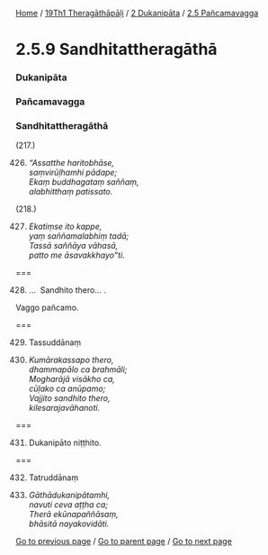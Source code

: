 
[Home](/) / [19Th1 Theragāthāpāḷi](/tipitaka/19Th1.md) / [2 Dukanipāta](/tipitaka/19Th1/2.md) / [2.5 Pañcamavagga](/tipitaka/19Th1/2/2.5.md)

# 2.5.9 Sandhitattheragāthā

### Dukanipāta

### Pañcamavagga

### Sandhitattheragāthā

(217.)

426. _“Assatthe haritobhāse,_  
_saṃvirūḷhamhi pādape;_  
_Ekaṃ buddhagataṃ saññaṃ,_  
_alabhitthaṃ patissato._  


(218.)

427. _Ekatiṃse ito kappe,_  
_yaṃ saññamalabhiṃ tadā;_  
_Tassā saññāya vāhasā,_  
_patto me āsavakkhayo”ti._  


===

428. …  Sandhito thero… .

  
Vaggo pañcamo.



===

429. Tassuddānaṃ



430. _Kumārakassapo thero,_  
_dhammapālo ca brahmāli;_  
_Mogharājā visākho ca,_  
_cūḷako ca anūpamo;_  
_Vajjito sandhito thero,_  
_kilesarajavāhanoti._  


===

431. Dukanipāto niṭṭhito.



===

432. Tatruddānaṃ



433. _Gāthādukanipātamhi,_  
_navuti ceva aṭṭha ca;_  
_Therā ekūnapaññāsaṃ,_  
_bhāsitā nayakovidāti._  


[Go to previous page](/tipitaka/19Th1/2/2.5/2.5.8.md) / [Go to parent page](/tipitaka/19Th1/2/2.5.md) / [Go to next page](/tipitaka/19Th1/3.md)


